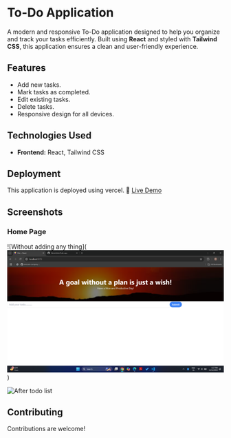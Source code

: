 # To-Do Application

A modern and responsive To-Do application designed to help you organize and track your tasks efficiently. Built using **React** and styled with **Tailwind CSS**, this application ensures a clean and user-friendly experience.

## Features

- Add new tasks.
- Mark tasks as completed.
- Edit existing tasks.
- Delete tasks.
- Responsive design for all devices.

## Technologies Used

- **Frontend:** React, Tailwind CSS

## Deployment

This application is deployed using vercel.
🔗 [Live Demo](https://todo-app-seven-flax-91.vercel.app/)

## Screenshots

### Home Page
![Without adding any thing](![alt text](<Todo 1.png>))

![After todo list](c:\Users\hp\Pictures\Screenshots\todo2.png)


## Contributing

Contributions are welcome! 


